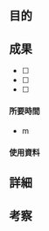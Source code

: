 ## 目的
<!-- 目的(〜を知りたい/〜を実装したい) -->
## 成果
<!-- 成果(できたこと/できなかったこと) -->
- [ ]
- [ ]
- [ ]
#### 所要時間
- m
#### 使用資料
<!-- 使用資料(教材/書籍/ワークシート/Youtube) -->



## 詳細
<!-- 詳細(キーワード/プロセス//具体例を挙げる/今回の課題解決を今後に繋げられる形で記録) -->

## 考察
<!-- 考察(今後の展望/) -->